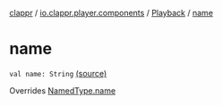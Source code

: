 [clappr](../../index.md) / [io.clappr.player.components](../index.md) / [Playback](index.md) / [name](.)

# name

`val name: String` [(source)](https://github.com/clappr/clappr-android/tree/dev/clappr/src/main/kotlin/io/clappr/player/components/Playback.kt#L19)

Overrides [NamedType.name](../../io.clappr.player.base/-named-type/name.md)

